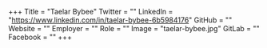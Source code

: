 +++
Title = "Taelar Bybee"
Twitter = ""
LinkedIn = "https://www.linkedin.com/in/taelar-bybee-6b5984176"
GitHub = ""
Website = ""
Employer = ""
Role = ""
Image = "taelar-bybee.jpg"
GitLab = ""
Facebook = ""
+++
